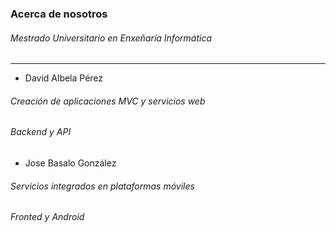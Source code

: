 ### Acerca de nosotros
###### Mestrado Universitario en Enxeñaría Informática
------------------------------------------------------  
- David Albela Pérez<!-- .element: class="fragment fade-in" data-fragment-index="1" -->
###### Creación de aplicaciones MVC y servicios web <!-- .element: class="fragment fade-in" data-fragment-index="2" -->   
###### Backend y API<!-- .element: class="fragment fade-in" data-fragment-index="3" -->
- Jose Basalo González<!-- .element: class="fragment fade-in" data-fragment-index="4" -->
###### Servicios integrados en plataformas móviles<!-- .element: class="fragment fade-in" data-fragment-index="5" -->
###### Fronted y Android<!-- .element: class="fragment fade-in" data-fragment-index="6" -->